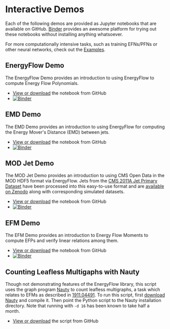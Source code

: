 # Interactive Demos

Each of the following demos are provided as Jupyter notebooks that are available on GitHub. [Binder](https://mybinder.org) provides an awesome platform for trying out these notebooks without installing anything whatsoever.

For more computationally intensive tasks, such as training EFNs/PFNs or other neural networks, check out the [Examples](../examples).

## EnergyFlow Demo

The EnergyFlow Demo provides an introduction to using EnergyFlow to compute Energy Flow Polynomials.

- [View or download](https://github.com/pkomiske/EnergyFlow/blob/master/demos/EnergyFlow%20Demo.ipynb) the notebook from GitHub
- [![Binder](https://mybinder.org/badge_logo.svg)](https://mybinder.org/v2/gh/pkomiske/EnergyFlow/master?filepath=demos/EnergyFlow%20Demo.ipynb)

## EMD Demo

The EMD Demo provides an introduction to using EnergyFlow for computing the Energy Mover's Distance (EMD) between jets.

- [View or download](https://github.com/pkomiske/EnergyFlow/blob/master/demos/EMD%20Demo.ipynb) the notebook from GitHub
- [![Binder](https://mybinder.org/badge_logo.svg)](https://mybinder.org/v2/gh/pkomiske/EnergyFlow/master?filepath=demos/EMD%20Demo.ipynb)

## MOD Jet Demo

The MOD Jet Demo provides an introduction to using CMS Open Data in the MOD HDF5 format via EnergyFlow. Jets from the [CMS 2011A Jet Primary Dataset](http://doi.org/10.7483/OPENDATA.CMS.UP77.P6PQ) have been processed into this easy-to-use format and are [available on Zenodo](https://doi.org/10.5281/zenodo.3340205) along with corresponding simulated datasets.

- [View or download](https://github.com/pkomiske/EnergyFlow/blob/master/demos/MOD%20Jet%20Demo.ipynb) the notebook from GitHub
- [![Binder](https://mybinder.org/badge_logo.svg)](https://mybinder.org/v2/gh/pkomiske/EnergyFlow/master?filepath=demos/MOD%20Jet%20Demo.ipynb)

## EFM Demo

The EFM Demo provides an introduction to Energy Flow Moments to compute EFPs and verify linear relations among them.

- [View or download](https://github.com/pkomiske/EnergyFlow/blob/master/demos/EFM%20Demo.ipynb) the notebook from GitHub
- [![Binder](https://mybinder.org/badge_logo.svg)](https://mybinder.org/v2/gh/pkomiske/EnergyFlow/master?filepath=demos/EFM%20Demo.ipynb)

## Counting Leafless Multigaphs with Nauty

Though not demonstrating features of the EnergyFlow library, this script uses the graph program [Nauty](http://pallini.di.uniroma1.it/) to count leafless multigraphs, a task which relates to EFMs as described in [1911.04491](https://arxiv.org/abs/1911.04491). To run this script, first [download Nauty](http://pallini.di.uniroma1.it/nauty26r12.tar.gz) and compile it. Then point the Python script to the Nauty installation directory. Note that running with `-d 16` has been known to take half a month.

- [View or download](https://github.com/pkomiske/EnergyFlow/blob/master/demos/count_leafless_multigraphs_nauty.py) the script from GitHub